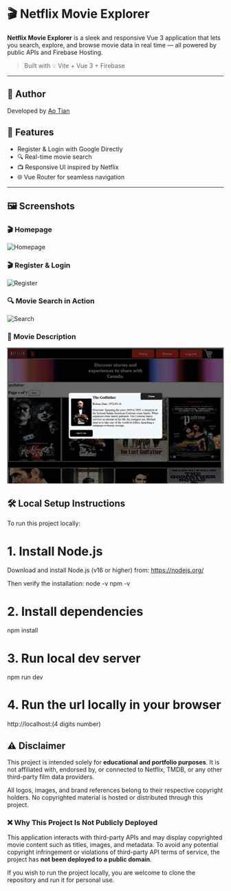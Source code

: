 # 🎬 Netflix Movie Explorer

**Netflix Movie Explorer** is a sleek and responsive Vue 3 application that lets you search, explore, and browse movie data in real time — all powered by public APIs and Firebase Hosting.

> Built with 💡 Vite + Vue 3 + Firebase

---

## 👤 Author

Developed by [Ao Tian](https://github.com/TA-SWJD)

## 🚀 Features

- Register & Login with Google Directly
- 🔍 Real-time movie search
- 📺 Responsive UI inspired by Netflix
- 🌐 Vue Router for seamless navigation

---

## 🖼️ Screenshots

### 🎬 Homepage
![Homepage](./image/homepage.png)

### 🎬 Register & Login
![Register](./image/register.png)

### 🔍 Movie Search in Action
![Search](./image/search.png)

### 📱 Movie Description
![Description](./image/description.png)

## 🛠️ Local Setup Instructions

To run this project locally:

# 1. Install Node.js

Download and install Node.js (v16 or higher) from:
https://nodejs.org/

Then verify the installation:
node -v
npm -v

# 2. Install dependencies
npm install

# 3. Run local dev server
npm run dev

# 4. Run the url locally in your browser
http://localhost:(4 digits number)

## ⚠️ Disclaimer

This project is intended solely for **educational and portfolio purposes**. It is not affiliated with, endorsed by, or connected to Netflix, TMDB, or any other third-party film data providers.

All logos, images, and brand references belong to their respective copyright holders. No copyrighted material is hosted or distributed through this project.

### ❌ Why This Project Is Not Publicly Deployed

This application interacts with third-party APIs and may display copyrighted movie content such as titles, images, and metadata. To avoid any potential copyright infringement or violations of third-party API terms of service, the project has **not been deployed to a public domain**.

If you wish to run the project locally, you are welcome to clone the repository and run it for personal use.
